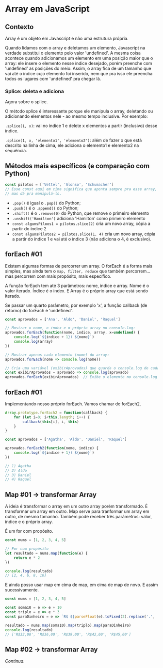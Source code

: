 # Array em JavaScript

## Contexto

Array é um objeto em Javascript e não uma estrutura própria. 

Quando lidamos com o array e deletamos um elemento, Javascript na verdade substitui o elemento pelo valor 'undefined'. A mesma coisa acontece quando adicionamos um elemento em uma posição maior que o array: ele insere o elemento nesse índice desejado, porém preenche com 'undefined' as posições do meio. Assim, o array fica de um tamanho que vai até o índice cujo elemento foi inserido, nem que pra isso ele preencha todos os lugares com 'undefined' pra chegar lá. 

### Splice: deleta e adiciona

Agora sobre o splice.

O método splice é interessante porque ele manipula o array, deletando ou adicionando elementos nele - ao mesmo tempo inclusive. Por exemplo:

`.splice(1, x)`: vai no índice 1 e delete x elementos a partir (inclusivo) desse índice. 

`.splice(1, x, 'elemento1', 'elemento2')`: além de fazer o que está descrito na linha de cima, ele adiciona o elemento1 e elemento2 na sequência. 

## Métodos mais específicos (e comparação com Python)

```javascript
const pilotos = ['Vettel', 'Alonso', 'Schumacher']
// Esse const aqui em cima significa que aponta sempre pra esse array,
// mas dá pra manipulá-lo.
```

* `.pop()` é igual o `.pop()` do Python;
* `.push()` é o `.append()` do Python;
* `.shift()` é o `.remove(0)` do Python, que remove o primeiro elemento
* `.unshift('Hamilton')` adiciona 'Hamilton' como primeiro elemento
* `const algunsPiloos1 = pilotos.slice(2)` cria um novo array, cópia a partir do índice 2
* `const algunsPilotos2 = pilotos.slice(1, 4)` cria um novo array, cópia a partir do índice 1 e vai até o índice 3 (não adiciona o 4, é exclusivo).

## forEach #01

Existem algumas formas de percorrer um array. O forEach é a forma mais simples, mas ainda tem o `map, filter, reduce` que também percorrem... mas percorrem com mais propósito, mais específico.

A função forEach tem até 3 parâmetros: nome, indice e array. Nome é o valor iterado. Índice é o index. E Array é o próprio array que está sendo iterado.

Se passar um quarto parâmetro, por exemplo 'x', a função callback (de retorno) do forEach é 'undefined'.

```javascript
const aprovados = ['Ana', 'Aldo', 'Daniel', 'Raquel']

// Mostrar o nome, o index e o próprio array no console.log:
aprovados.forEach(function(nome, indice, array, x=undefined) {
    console.log(`${indice + 1}) ${nome}`)
    console.log(array)
})

// Mostrar apenas cada elemento (nome) do array:
aprovados.forEach(nome => console.log(nome))

// Cria uma variável (exibirAprovados) que guarda o console.log de cada item iterado:
const exibirAprovados = aprovado => console.log(aprovado)
aprovados.forEach(exibirAprovados)  // Exibe o elemento no console.log
```

## forEach #01

Implementando nosso próprio forEach. Vamos chamar de forEach2.

```javascript
Array.prototype.forEach2 = function(callback) {
    for (let i=0; i<this.length; i++) {
        callback(this[i], i, this)
    }
}

const aprovados = ['Agatha', 'Aldo', 'Daniel', 'Raquel']

aprovados.forEach2(function(nome, indice) {
    console.log(`${indice + 1}) ${nome}`)
})

// 1) Agatha
// 2) Aldo
// 3) Daniel
// 4) Raquel
```

## Map #01 -> transformar Array

A ideia é transformar o array em um outro array porém transformado. É transformar um array em outro. Map serve para tranformar um array em outro, de mesmo tamanho. Também pode receber três parâmetros: valor, índice e o próprio array.

É um for com propósito.

```javascript
const nums = [1, 2, 3, 4, 5]

// For com propósito
let resultado = nums.map(function(e) {
    return e * 2
})

console.log(resultado)
// [2, 4, 6, 8, 10]
```

E ainda posso usar map em cima de map, em cima de map de novo. E assim sucessivamente.

```javascript
const nums = [1, 2, 3, 4, 5]

const soma10 = e => e + 10
const triplo = e => e * 3
const paraDinheiro = e => `R$ ${parseFloat(e).toFixed(2).replace('.', ',')}`

resultado = nums.map(soma10).map(triplo).map(paraDinheiro)
console.log(resultado)
// ['R$33,00', 'R$36,00', 'R$39,00', 'R$42,00', 'R$45,00']
```

## Map #02 -> transformar Array


*Continua*.